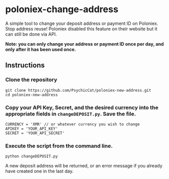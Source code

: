 # poloniex-change-address

A simple tool to change your deposit address or payment ID on Poloniex. Stop address reuse! Poloniex disabled this feature on their website but it can still be done via API.

**Note: you can only change your address or payment ID once per day, and only after it has been used once.**

## Instructions

### Clone the repository
	
	git clone https://github.com/PsychicCat/poloniex-new-address.git
	cd poloniex-new-address

### Copy your API Key, Secret, and the desired currency into the appropriate fields in `changeDEPOSIT.py`. Save the file.

	CURRENCY = 'XMR' // or whatever currency you wish to change
 	APIKEY = 'YOUR_API_KEY'
	SECRET = 'YOUR_API_SECRET'

### Execute the script from the command line.
	
	python changeDEPOSIT.py

A new deposit address will be returned, or an error message if you already have created one in the last day.





